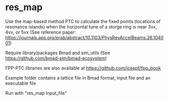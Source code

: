 # res_map
Use the map-based method PTC to calculate the fixed points (locations of resonance islands) when the horizontal tune of a storge ring is near 3vx, 4vx, or 5vx 
(See reference paper: https://journals.aps.org/prab/abstract/10.1103/PhysRevAccelBeams.26.104001)

Require library/packages Bmad and sim_utils (See https://github.com/bmad-sim/bmad-ecosystem) 

FPP-PTC libraries are also available at https://github.com/jceepf/fpp_book

Example folder contains a lattice file in Bmad format, input file and an executable file

Run with "res_map input_file"

